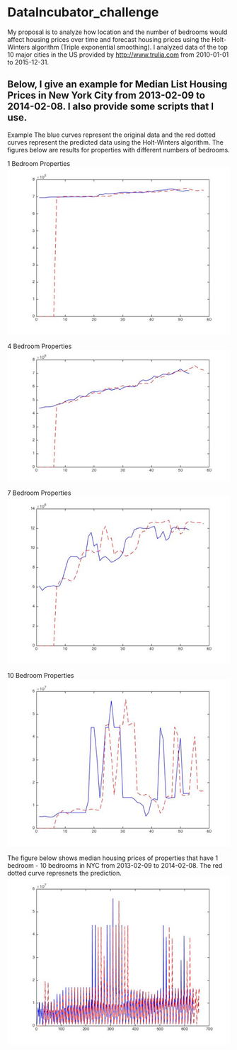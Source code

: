 # DataIncubator_challenge
My proposal is to analyze how location and the number of bedrooms would affect housing prices over time and forecast housing prices using the Holt-Winters algorithm (Triple exponential smoothing). I analyzed data of the top 10 major cities in the US provided by http://www.trulia.com from 2010-01-01 to 2015-12-31.

Below, I give an example for Median List Housing Prices in New York City from 2013-02-09 to 2014-02-08. I also provide some scripts that I use.
----------------
Example
 The blue curves represent the original data and the red dotted curves represent the predicted data using the Holt-Winters algorithm. 
The figures below are results for properties with different numbers of bedrooms. 

1 Bedroom Properties
![Alt text](1BR_properties.jpg?raw=true "1 BR properties")

4 Bedroom Properties
![Alt text](4BR_properties.jpg?raw=true "4 BR properties")

7 Bedroom Properties
![Alt text](7BR_properties.jpg?raw=true "7 BR properties")

10 Bedroom Properties
![Alt text](10BR_properties.jpg?raw=true "10 BR properties")

The figure below shows median housing prices of properties that have 1 bedroom - 10 bedrooms in NYC from 2013-02-09 to 2014-02-08. The red dotted curve represnets the prediction.
![Alt text](BR1_10_properties.jpg?raw=true "BR1_10 properties")
